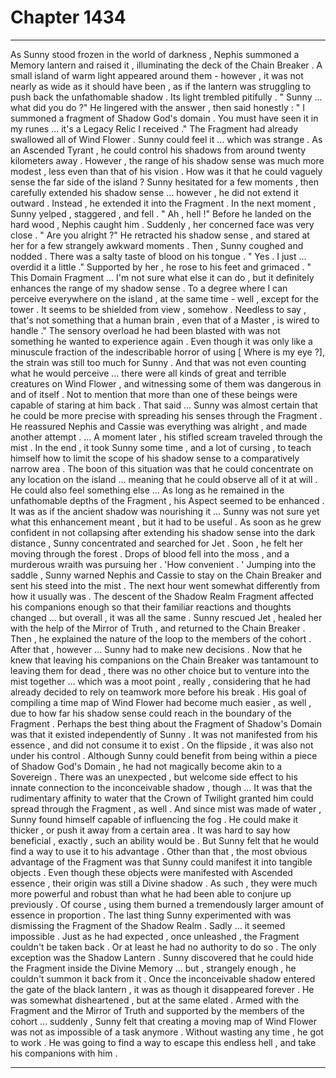 
# Chapter 1434


---

As Sunny stood frozen in the world of darkness , Nephis summoned a Memory lantern and raised it , illuminating the deck of the Chain Breaker . A small island of warm light appeared around them - however , it was not nearly as wide as it should have been , as if the lantern was struggling to push back the unfathomable shadow .
Its light trembled pitifully .
" Sunny ... what did you do ?"
He lingered with the answer , then said honestly :
" I summoned a fragment of Shadow God's domain . You must have seen it in my runes ... it's a Legacy Relic I received ."
The Fragment had already swallowed all of Wind Flower . Sunny could feel it ... which was strange . As an Ascended Tyrant , he could control his shadows from around twenty kilometers away . However , the range of his shadow sense was much more modest , less even than that of his vision .
How was it that he could vaguely sense the far side of the island ?
Sunny hesitated for a few moments , then carefully extended his shadow sense ... however , he did not extend it outward . Instead , he extended it into the Fragment .
In the next moment , Sunny yelped , staggered , and fell .
" Ah , hell !"
Before he landed on the hard wood , Nephis caught him .
Suddenly , her concerned face was very close .
" Are you alright ?"
He retracted his shadow sense , and stared at her for a few strangely awkward moments . Then , Sunny coughed and nodded .
There was a salty taste of blood on his tongue .
" Yes . I just ... overdid it a little ."
Supported by her , he rose to his feet and grimaced .
" This Domain Fragment ... I'm not sure what else it can do , but it definitely enhances the range of my shadow sense . To a degree where I can perceive everywhere on the island , at the same time - well , except for the tower . It seems to be shielded from view , somehow . Needless to say , that's not something that a human brain , even that of a Master , is wired to handle ."
The sensory overload he had been blasted with was not something he wanted to experience again . Even though it was only like a minuscule fraction of the indescribable horror of using [ Where is my eye ?], the strain was still too much for Sunny .
And that was not even counting what he would perceive ... there were all kinds of great and terrible creatures on Wind Flower , and witnessing some of them was dangerous in and of itself .
Not to mention that more than one of these beings were capable of staring at him back .
That said ... Sunny was almost certain that he could be more precise with spreading his senses through the Fragment .
He reassured Nephis and Cassie was everything was alright , and made another attempt .
... A moment later , his stifled scream traveled through the mist .
In the end , it took Sunny some time , and a lot of cursing , to teach himself how to limit the scope of his shadow sense to a comparatively narrow area . The boon of this situation was that he could concentrate on any location on the island ... meaning that he could observe all of it at will .
He could also feel something else ...
As long as he remained in the unfathomable depths of the Fragment , his Aspect seemed to be enhanced . It was as if the ancient shadow was nourishing it ... Sunny was not sure yet what this enhancement meant , but it had to be useful .
As soon as he grew confident in not collapsing after extending his shadow sense into the dark distance , Sunny concentrated and searched for Jet . Soon , he felt her moving through the forest . Drops of blood fell into the moss , and a murderous wraith was pursuing her .
'How convenient . '
Jumping into the saddle , Sunny warned Nephis and Cassie to stay on the Chain Breaker and sent his steed into the mist .
The next hour went somewhat differently from how it usually was . The descent of the Shadow Realm Fragment affected his companions enough so that their familiar reactions and thoughts changed ... but overall , it was all the same .
Sunny rescued Jet , healed her with the help of the Mirror of Truth , and returned to the Chain Breaker . Then , he explained the nature of the loop to the members of the cohort .
After that , however ...
Sunny had to make new decisions .
Now that he knew that leaving his companions on the Chain Breaker was tantamount to leaving them for dead , there was no other choice but to venture into the mist together ... which was a moot point , really , considering that he had already decided to rely on teamwork more before his break .
His goal of compiling a time map of Wind Flower had become much easier , as well , due to how far his shadow sense could reach in the boundary of the Fragment .
Perhaps the best thing about the Fragment of Shadow's Domain was that it existed independently of Sunny . It was not manifested from his essence , and did not consume it to exist . On the flipside , it was also not under his control .
Although Sunny could benefit from being within a piece of Shadow God's Domain , he had not magically become akin to a Sovereign .
There was an unexpected , but welcome side effect to his innate connection to the inconceivable shadow , though ...
It was that the rudimentary affinity to water that the Crown of Twilight granted him could spread through the Fragment , as well . And since mist was made of water , Sunny found himself capable of influencing the fog .
He could make it thicker , or push it away from a certain area .
It was hard to say how beneficial , exactly , such an ability would be . But Sunny felt that he would find a way to use it to his advantage .
Other than that , the most obvious advantage of the Fragment was that Sunny could manifest it into tangible objects . Even though these objects were manifested with Ascended essence , their origin was still a Divine shadow . As such , they were much more powerful and robust than what he had been able to conjure up previously .
Of course , using them burned a tremendously larger amount of essence in proportion .
The last thing Sunny experimented with was dismissing the Fragment of the Shadow Realm .
Sadly ... it seemed impossible . Just as he had expected , once unleashed , the Fragment couldn't be taken back .
Or at least he had no authority to do so .
The only exception was the Shadow Lantern . Sunny discovered that he could hide the Fragment inside the Divine Memory ... but , strangely enough , he couldn't summon it back from it . Once the inconceivable shadow entered the gate of the black lantern , it was as though it disappeared forever .
He was somewhat disheartened , but at the same elated .
Armed with the Fragment and the Mirror of Truth and supported by the members of the cohort ... suddenly , Sunny felt that creating a moving map of Wind Flower was not as impossible of a task anymore .
Without wasting any time , he got to work .
He was going to find a way to escape this endless hell , and take his companions with him .

---

